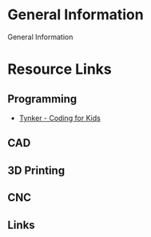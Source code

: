 # General Information
General Information


# Resource Links


## Programming
- [Tynker - Coding for Kids](https://www.tynker.com/)


## CAD


## 3D Printing


## CNC


## Links


